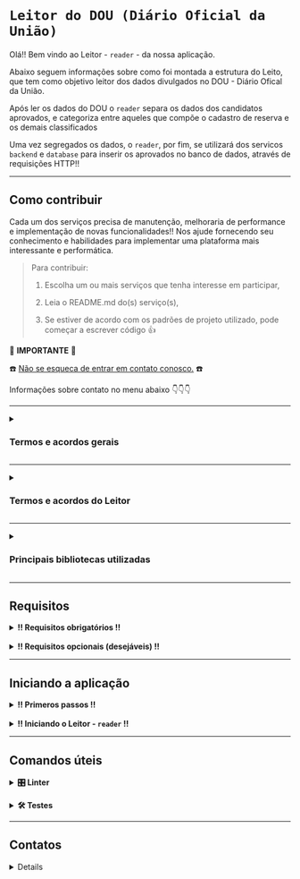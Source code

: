 
# `Leitor do DOU (Diário Oficial da União)`

Olá!! Bem vindo ao Leitor - `reader` - da nossa aplicação.

Abaixo seguem informações sobre como foi montada a estrutura do Leito, que tem como objetivo leitor dos dados divulgados no DOU - Diário Ofical da União.

Após ler os dados do DOU o `reader` separa os dados dos candidatos aprovados, e categoriza entre aqueles que compõe o cadastro de reserva e os demais classificados

Uma vez segregados os dados, o `reader`, por fim, se utilizará dos servicos `backend` e `database` para inserir os aprovados no banco de dados, através de requisições HTTP!!

<hr>

## Como contribuir ##
Cada um dos serviços precisa de manutenção, melhoraria de performance e implementação de novas funcionalidades!!
Nos ajude fornecendo seu conhecimento e habilidades para implementar uma plataforma mais interessante e performática.

  > Para contribuir:
  >
  > 1. Escolha um ou mais serviços que tenha interesse em participar,
  >
  > 2. Leia o README.md do(s) serviço(s),
  >  
  > 3. Se estiver de acordo com os padrões de projeto utilizado, pode começar a escrever código :thumbsup:

:loudspeaker: **IMPORTANTE** :loudspeaker:

:telephone: [Não se esqueca de entrar em contato conosco.](#contatos) :telephone:

Informações sobre contato no menu abaixo :point_down::point_down::point_down:

<hr>

<details>

  <summary>
    <strong>
      <h3>
        Termos e acordos gerais
      </h3>
    </strong>
  </summary>

Aos interessados em particiar do projeto, segue abaixo as recomendações e regras a serem seguidas pelos contribuidores.
  - Cada serviço tem suas regras e recomendações específicas, consulte o README.md de cada serviço para mais detalhes.
  - Padrões de projeto devem ser seguidos, a fim de se evitar conflitos.
  - Para todos os serviços utilizamos a estrutura de [Git](https://blog.rocketseat.com.br/iniciando-com-git-github/) e [Git Flow](https://medium.com/trainingcenter/utilizando-o-fluxo-git-flow-e63d5e0d5e04).
  - Todos os serviços se integram através de containers [docker](https://www.docker.com/) - para mais informações sobre containers [docker / docker compose / docker-cli](https://docs.docker.com/get-started/overview/) consulte a documentação.
  - Pull requests seomente serão mergeados após aprovação de pelo menos 1 (um) outro colaborador.

</details>

<hr>

<details>

  <summary>
    <strong>
      <h3>
        Termos e acordos do Leitor
      </h3>
    </strong>
  </summary>

O `reader` - Leitor - foi desenvolvido na linguagem `Python`. Será responsável por segregar os dados divulgados no DOU - Diário Oficial da União -, e implementar as lógicas e manipulações de dados necessárias para inserir esses dados no banco de dados através de requsições HTTP.

<br>

1. Especificações **gerais** para novas implementações e manutenção do Leitor:
   - linguagem - `Python`,
     - padrão de escrita e linguagem:
       - [Snake case](https://en.wikipedia.org/wiki/Snake_case),
       - Inglês para o código,
       - PT-BR para comentários,
   - Estrutura:
     - Servico de leitura e segregação de dados - disponível no diretório `src/seeder`
     - Servico de criação de requsições HTTP - disponível no diretório `src/requester`
   - Princípios:
     - [SOLID](https://medium.com/desenvolvendo-com-paixao/o-que-%C3%A9-solid-o-guia-completo-para-voc%C3%AA-entender-os-5-princ%C3%ADpios-da-poo-2b937b3fc530)

<br>
<br>

2. Para garantir a padronização são utilizadas as seguintes ferramentas para verificação de código estático:
   - Linter:
     - [Flake8](https://github.com/pycqa/flake8)
     - [Black](https://github.com/psf/black)

<br>
<br>

3. Para garantir a confiabailidade é **obrigatória** a implementação de testes. Os testes deverão seguir as seguintes especificações:
   - testes unitários:
     - biblioteca utilizada - [Pytest](https://docs.pytest.org/en/7.4.x/)
   - testes de cobertura:
     - biblioteca utilizada - [Pytest-cov](https://pytest-cov.readthedocs.io/en/latest/readme.html#)

<br>
<br>

⚠️
<strong>
Qualquer alteração no código, seja uma pequena correção de bug ou desenvolvimento de uma nova funcionalidade, somente será aceita se
</strong>
⚠️:
  -  Não houver erros de lint no código submetido.
  -  Aprovação em todos os testes preexistentes;
  -  Aprovação em todos os novos testes implementados;
  -  Taxa de cobertura do código, por testes, estiver acima do 90%;
  
</details>

<hr>

<details>

  <summary>
    <strong>
      <h3>
        Principais bibliotecas utilizadas
      </h3>
    </strong>
  </summary>

  > Para informações detalhadas sobre todas as bibliotecas de terceiros utilizadas nesse projeto acesse as informações diretamente no arquivo `requirements.txt`

Acreditamos que será importante destacar quais são as principais bibliotecas de terceiros, frameworks e demais stacks que demandarão manutenção e conhecimento por aqueles que trabalharão diretamente no código da aplicação.

Assim como também documentar e deixar a disposição links úteis para consultas e aprendizados.

Bibliotecas:
1. Linguagem - [Python](https://docs.python.org/3/)
2. Web - [Requests](https://requests.readthedocs.io/en/latest/)
3. Leitor PDF - [PyPDF2](https://pypdf2.readthedocs.io/en/latest/)
4. Testes:
   - [Pytest](https://docs.pytest.org/en/7.4.x/)
   - [Pytest-cov](https://pytest-cov.readthedocs.io/en/latest/readme.html#)
5. Linter:
   - [Flake8](https://github.com/pycqa/flake8)
   - [Black](https://github.com/psf/black)
  
</details>

<hr>

## Requisitos ##

<details>

  <summary>
    <strong>
      !! Requisitos obrigatórios !!
    </strong>
  </summary>

  <br>
  
  1. Docker :red_circle::

       - Para verificar a instalação do `docker` execute no terminal:

         ```
         $ docker --version
         ```

         caso o retorno seja algo como:

         ```
         $ docker: command not found
         ```

         siga pra este [link - Instalação do Docker Engine -](https://docs.docker.com/engine/install/) para realizar a instalação do Docker.

  <br>
  <br>

  1. Python versão 3 ou superior :red_circle::

       - Para verificar a instalção do `python3` execute no terminal:
         ```
         $ python3 --version
         ```

         caso o retorno seja algo como:

         ```
         $ command not found: python
         ```

         siga para esse [link - Instalação do python -](https://wiki.python.org/moin/BeginnersGuide/Download) para realizar a instalação do python 3 ou superior.

</details>

<br>

<details>
  <summary>
    <strong>
      !! Requisitos opcionais (desejáveis) !!
    </strong>
  </summary>

  <br>

  1. Node.js :green_circle::
     
      - Para verificar a instalação do `node` execute no terminal:

        ```
        $ node --version
        ```
        
        caso o retorno seja algo como:

        ```
        $ Command 'node' not found, but can be installed with:
        $ sudo apt install nodejs
        ```

        siga pra este [link - Inslação do Node através do NVM -](https://github.com/nvm-sh/nvm#installing-and-updating) para realizar a instalação do node.js.
  
</details>

<hr>

## Iniciando a aplicação ##

<details>

  <summary>
    <strong>
      ‼ Primeros passos !!
    </strong>
  </summary>

<br>

1. Clone o repositório
  
   - Use um dos comandos abaixo:
        - `git clone git@github.com:TheWonderRat/quem_ta_on_no_bb.git`
        - `git clone https://github.com/TheWonderRat/quem_ta_on_no_bb.git`
   - Entre na pasta do repositório que você acabou de clonar:
     - `cd quem_ta_on_no_bb`
   - Entre na pasta do backend:
     - `cd reader`

<br>
<br>
  
2. Crie um arquvivo `.env`:
   
   - Use o comando abaixo para criar uma arquivo para definir as variáveis de ambiente:

     ```
     $ touch .env
     ```

   - Abra o arquivo `.env` no editor de códido de sua preferência e defina as seguintes variáveis de ambiente:

     ```
     1.  PORT_BACK=porta_do_backend
     2.  SEED_ID=número_da_microrregião
     ```

   - dentro do diretório há um arquivo de nome `.env.example` a título ilustrativo.
     
   - caso não tenha familiaridae com alguma das variáveis de ambiente citadas acima consulte:
     - [PostgresSQL](https://www.postgresql.org/docs/16/tutorial.html) ou [docker-postgres](https://hub.docker.com/_/postgres)
     - [JWT - Json Web Token](https://github.com/auth0/node-jsonwebtoken)

<br>
<br>
  
3. Inicie o conatainer do banco de dados com o Docker através de uma das opções abaixo:
   
   - <details>
       <summary>
         Através do <code>docker compose</code> (Recomendado):
       </summary>
     
     <br>
   
     - Retorne ao diretório superior com o comando:
     
       ```
       $ cd ..
       ```
     
     <br>
     
     - Use o comando abaixo para criar uma arquivo para definir as variáveis de ambiente:

       ```
       $ touch .env
       ```
     
     <br>
     
     - Abra o arquivo `.env` no editor de códido de sua preferência e defina as seguintes variáveis de ambiente:

       ```
       1.  POSTGRES_DB=defina_o_nome_do_db
       2.  POSTGRES_USER=defina_um_usuário
       3.  POSTGRES_PASSWORD=defina_uma_senha
       4.  PORT_DB=defina_uma_porta
       5.  PORT_BACK=defina_uma_porta
       6.  PORT_FRONT=defina_uma_porta
       7.  HOST_BACK=defina_o_host
       8.  JWT_SECRET=segredo-jwt
       9.  JWT_EXPIRATION=tempo-de-expiracao
       10. SEED_ID=número_da_microrregião
       ```
       
       > ⚠️ **Observação**: As variáveis de ambiente definidas neste arquivo **DEVEM** coincidir com as variáveis definidas
       > anteriormente no arquivo `.env` do diretório `backend` criadas no passo 2.

     - dentro do diretório há um arquivo de nome `.env.example` a título ilustrativo.

     <br>
     
     - Inicie o banco de dados através do comando:

       ```
       $ docker compose up backend -d
       ```

       Caso esteja usando uma versão mais antiga do Docker, e o comando acima resultar em erro, tente o comando abaixo:

       ```
       $ docker-compose up backend -d
       ```
  
     </details>

     <br>
     <br>

   - <details>
       <summary>
         Através dos diretórios <code>database</code> e <code>backend</code>:
       </summary>
     
     <br>
     
     - Mude para o diretório `database` na raiz do projeto com o comando:

       ```
       $ cd ../database
       ```

     <br>
     
     - Use o comando abaixo para criar uma arquivo `.env` para definir as variáveis de ambiente:

       ```
       $ touch .env
       ```

     <br>
     
     - Abra o arquivo `.env` no editor de códido de sua preferência e defina as seguintes variáveis de ambiente:

       ```
       1.  PORT_DB=defina_uma_porta
       2.  POSTGRES_USER=defina_um_usuário
       3.  POSTGRES_PASSWORD=defina_uma_senha
       4.  POSTGRES_DB=defina_o_nome_do_db
       ```

     - dentro do diretório há um arquivo de nome `.env.example` a título ilustrativo.
  
     - caso não tenha familiaridae com alguma das variáveis de ambiente citadas acima consulte:
       - [PostgresSQL](https://www.postgresql.org/docs/16/tutorial.html) ou [docker-postgres](https://hub.docker.com/_/postgres)

     <br>
     
     - User os comandos abaixo para criar o banco de dados através do `Dockerfile` e iniciar uma `network`:

       ```
       $ docker build -t database .
       $ docker network create aprovados_bb
       $ docker run --name db --env-file .env -p 5432:5432 -v ./data:/var/lib/postgresql/data --rm --network=aprovados_bb -d database
       ```

     <br>
       
     - Após iniciado o banco, verifique se o container está ativo e operacional com uma das opções abaixo:
       - Inicie alguma aplicação para acesso ao postgres. Ex.: [Dbeaver](https://dbeaver.io/download/), [pgAdmin](https://www.pgadmin.org/)
       
         ou

       - Acesse via terminal com os comandos:
       
         ```
         $ docker exec -i -t db sh
         $ psql -U $POSTGRES_USER -d $POSTGRES_DB -h localhost -p 5432 -W
         ```

     <br>
  
     - Mude para o diretório `backend` com o comando:
    
       ```
       $ cd ../backend
       ```

     <br>
  
     - Use o comando abaixo para criar uma arquivo `.env` para definir as variáveis de ambiente:

       ```
       $ touch .env
       ```

     <br>
     
     - Abra o arquivo `.env` no editor de códido de sua preferência e defina as seguintes variáveis de ambiente:

       ```
       1.  POSTGRES_DB=defina_o_nome_do_db
       2.  POSTGRES_USER=defina_um_usuário
       3.  POSTGRES_PASSWORD=defina_uma_senha
       4.  PORT_DB=defina_uma_porta
       5.  PORT_BACK=defina_uma_porta
       6.  HOST_BACK=defina_o_host
       7.  JWT_SECRET=segredo-jwt
       8.  JWT_EXPIRATION=tempo-de-expiracao
       ```
  
       > ⚠️ **Observação**: As variáveis de ambiente definidas neste arquivo **DEVEM** coincidir com as variáveis definidas
       > anteriormente no arquivo `.env` do diretório `database` criadas no passo anterior, e com as variáveis de ambiente
       > definidas no arquivo `.env` criado no passo 2.
  
     - dentro do diretório há um arquivo de nome `.env.example` a título ilustrativo.
    
     - caso não tenha familiaridae com alguma das variáveis de ambiente citadas acima consulte:
       - [PostgresSQL](https://www.postgresql.org/docs/16/tutorial.html) ou [docker-postgres](https://hub.docker.com/_/postgres)
       - [JWT - Json Web Token](https://github.com/auth0/node-jsonwebtoken)
       
     <br>

     - Inicie a aplicação `backend` em ambiente de `desenvolvimento` com os comandos:
    
       ```
       $ npm install
       $ npm run dev
       ```
       
     </details>

</details>

<br>

<details>

  <summary>
    <strong>
      ‼ Iniciando o Leitor - <code>reader</code> !!
    </strong>
  </summary>

  <br>

  Uma vez que o `database` e a aplicação `backend` estiverem operacionais será possível iniciar o Leitor - `reader`.
  
  > Ressaltamos que não é possível inicar o serviço `reader` sem a devida conexão a com o banco de dados e com o backend,
  > pois o `reader` realizará requisições diretamente para o `backend` que modificação o estado do `database`.

  <br>
  
  Para iniciar o Leitor - `reader` - em ambiente de `desenvolvimento` siga os seguintes passos:

  <br>

  1. Crie um ambiente virtual para desenvolvimento com os comandos:

     ```
     $ python3 -m venv .venv
     $ source .venv/bin/activate
     ```

  <br>
  
  2. Instale as dependências com o comando:

     ```
     $ python3 -m pip install -r requirements.txt
     ```

  <br>

  3. Inicie a aplicação com o comando:

     ```
     env $(cat .env) python3 -m src.main
     ```


</details>

<hr>

## Comandos úteis ##

<details>

  <summary>
    <strong>
      <strong>🎛 Linter</strong>
    </strong>
  </summary>

  <br>

  Para garantir a qualidade do código, utilizamos neste projeto o `Flake8` e o `Black`.
  Assim garantimos o alinhamento com as boas práticas de desenvolvimento, legíbilidade do código e facilita a manutenção!
  
  Para poder executar o `Flake8` ou o `Black` certifique-se que realizou a instalação das dependências do projeto.
  Espera-se que tenha um diretório de nome `.venv` dentro do serviço `reader`.
  
  Caso tenha pulado alguma etapa, e não tenha instalado as dependências, execute os comandos:
  
  ```
  $ python3 -m venv .venv
  $ source .venv/bin/activate
  $ python3 -m pip install -r dev-requirements.txt
  ```

  <br>

  Uma vez que os pacotes estão devidamente instalados, para executar localmente a avaliação do linter - `Flake8` - execute o comando abaixo:
  
  ```
  $ npm run lint
  ```

  > Se a análise do `Eslint` encontrar irregularidades no seu código, estas serão exibidas no
  > seu terminal. Se a avaliação do `Eslint` não encontrar irregularidades nada será impresso no terminal.

  <br>

  A biblioteca `Eslint` é capaz de consertar automaticamente várias irregularidades. Para realizar a correção automática basta executar o comando abaixo:
  
  ```
  $ npm run lint:fix
  ```

⚠️ **Observação**: Apesar da biblioteca ser capaz de consertar várias irregularidades automaticamente, **NÃO** quer dizer que ela seja capaz de consertar **TODAS**. Portanto, depois de executar o comando para autocorreção execute a avaliação novamente!! Para resolver as irregularidades remanescentes será necessário que você **DESENVOLVEDOR** realize as correções manualmente. ⚠️

<br>
<br>

  Recomendação
  ------------
  
  Recomendamos que você instale o plugin do `Eslint` na sua `IDE`. Todas as principais `IDE's` disponíveis no mercado tem plugins para `Eslint`. Segue abaixo links para instalação do puglin:
  - [VSCODE](https://marketplace.visualstudio.com/items?itemName=dbaeumer.vscode-eslint)
  - [IntelliJ](https://plugins.jetbrains.com/plugin/7494-eslint)
  - [PhpStorm](https://plugins.jetbrains.com/plugin/7494-eslint)
  - [Eclipse](https://marketplace.eclipse.org/content/wild-web-developer-html-css-javascript-typescript-nodejs-angular-json-yaml-kubernetes-xml)
  - para outras IDE's consulte a página oficial [nesse link](https://eslint.org/docs/latest/use/integrations)

<br>

⚠️ **PULL REQUESTS COM IRREGULARIDADES DE LINTER (`Eslint`) NÃO SERÃO APROVADOS. ATENTE-SE PARA RESOLVER A IRREGULARIDADES ANTES
DE SUBMETER AS ALTERAÇÕES!** ⚠️
  
</details>

<br>

<details>
  <summary>
    <strong>🛠 Testes</strong>
  </summary>

<br>

  Utilizamos para o backend duas bibliotecas de testes, sendo elas o [JEST](https://jestjs.io/pt-BR/) e o [SuperTest](https://github.com/ladjs/supertest#readme).
  
  A biblioteca de teste principal é o [JEST](https://jestjs.io/pt-BR/), que está sendo utilizada para desenvolver testes unitários e testes de cobertura.

  A segunda biblioteca de teste - [SuperTest](https://github.com/ladjs/supertest#readme) - tem a função de realizar os testes de integração, uma vez essa biblioteca foi craida para simular requisições HTTP, e é plenamente integrável com o JEST.

  Os testes estão dividos em baterias ("suitcases"), e numeradas de forma crescente, a fim de otimizar a realização de testes específicos.

  <br>

  Para executar todos os testes execute o comando:
  
  ```
  $ npm test
  ```

  <br>

  Afim de otimizar tempo e recursos de processamento, é possível executar "suitcases" de teste de forma individual.
  Para executar apenas alguma bateria específica de testes execute o comando abaixo:
  
  ```
  $ npm run test -t "número do arquivo de teste"
  ```

  <br>

  A numeração dos testes **UNITÁRIOS** está subdividada da seguinte forma:
  
  - `0x-testName.test.ts`: Testes unitários referentes à camada controller;
  - `1x-testName.test.ts`: Testes unitários referentes à camada service;
  - `2x-testName.test.ts`: Testes unitários referentes à camada repository;
  - `3x-testName.test.ts`: Testes unitários referentes aos middlewares;
  - `4x-testName.test.ts`: Testes unitários referentes aos utilitários (utils);
  - `5x-testName.test.ts`: Testes unitários referentes aos helpers;

  A numeração dos tests **DE INTEGRAÇÃO** está subdividada da seguinte forma:
  
  - `eox-testName.test.ts`: Teste de integração referente à rota "/health";
  - `e1x-testName.test.ts`: Teste de integração referente à rota "/login";
  - `e2x-testName.test.ts`: Teste de integração referente à rota "/user";

  <br>

  Para testes de cobertura, execute o comando abaixo:

  ```
  $ npm run test:coverage
  ```

  **Observarção**: Para realizar a aferição da cobertura do código por testes, esse comando executará **TODOS** os testes. Portanto, é uma execução lenta e que consumirá muitos recursos da máquina. Ao final da avaliação será exibido, no terminal, todos os dados de cobertura de testes, e será criado automaticamente um diretório de nome `coverage` que armazenará esses dados.

  <br>
  <br>

  Executando apenas **UM** teste, ou pulando algum teste.
  -------------------------------------------------------

  Ainda quanto à execuções individuais de testes, a biblioteca do [JEST](https://jestjs.io/pt-BR/) detêm 2 palavras reservadas, sendo elas `only` e `skip`.
  
  Utilizando dessas palavras é possível executar apenas **UM** caso específico de teste, como no exemplo abaixo:

  ```
  test.only('it is raining', () => {

    // ... Esse teste será executado

    expect(inchesOfRain()).toBeGreaterThan(0);
  });

  test('it is not snowing', () => {

    // ... Esse teste será ignorado.

    expect(inchesOfSnow()).toBe(0);
  });
  ```

  Ou executar apenas **UMA** "suitcase" específica, como no exemplo abaixo:

  ```
  describe.only('my beverage', () => {

    // ... Essa suitcase será executada

    test('is delicious', () => {
      expect(myBeverage.delicious).toBeTruthy();
    });

    test('is not sour', () => {
      expect(myBeverage.sour).toBeFalsy();
    });
  });

  describe('my other beverage', () => {

    // ... Esta suitcase será ignorada

  });
  ```

  A outra palavra reservada, `skip`, pulará o teste ou "suitcase". Como nos exemplos a seguir:

  Caso em que **UM** teste é pulado:
  
  ```
  test('it is raining', () => {

    // ... Esse teste será executado

    expect(inchesOfRain()).toBeGreaterThan(0);
  });

  test.skip('it is not snowing', () => {

    // ... Esse teste será ignorado

    expect(inchesOfSnow()).toBe(0);
  });
  ```

  Caso em que **UMA** "suitcase" de teste é pulada:

  ```
  describe('my beverage', () => {

    // ... Essa suitcase será executada

    test('is delicious', () => {
      expect(myBeverage.delicious).toBeTruthy();
    });

    test('is not sour', () => {
      expect(myBeverage.sour).toBeFalsy();
    });
  });

  describe.skip('my other beverage', () => {

    // ... Essa suitcase será ignorada

  });
  ```

  ⚠️ **Observação**: Lembre-se que para executar apenas **UM** teste ou apenas **UMA** "suitcase" de testes é necessário usar o comando `npm run test -t "número do teste"`. Caso use o comando `npm test` todas as "suitcases" serão executadas, pois a biblioteca JEST executa os testes em paralelo para otimizar o tempo de execução e capacidade de processamento. ⚠️

<br>

:books: Para mais informações sobre a biblioteca de testes [JEST](https://jestjs.io/pt-BR/) utilize a documentação oficial. :books:

</details>

<hr>

## Contatos ##

<details>
  
### **Envie** uma mensagem para os nossos colaboradores. ###
>  Tire dúvidas!
>
> Proponha mudanças!
>
> Informe que tem interesse em colaborar, e em que parte pode ajudar!
>
> De feedback sobre as implementações!
>
> Nos ajude a fazer essa aplicação algo INCRÍVEL! :star_struck:

Colaboradores :busts_in_silhouette: :

  -  Felipe
      - ![image](https://img.shields.io/badge/Gmail-D14836?style=for-the-badge&logo=gmail&logoColor=white) :: felipe.raindo+dev@gmail.com
        
      - ![image](https://img.shields.io/badge/GitHub-100000?style=for-the-badge&logo=github&logoColor=white) :: @feliperaindo
        
      - ![image](https://img.shields.io/badge/LinkedIn-0077B5?style=for-the-badge&logo=linkedin&logoColor=white) :: @feliperaindo
        
      - ![image](https://dcbadge.vercel.app/api/shield/555185291770593302) :: @sazanh

</details>

